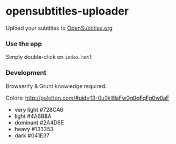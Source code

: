 # opensubtitles-uploader

Upload your subtitles to [OpenSubtitles.org](http://www.opensubtitles.org)

### Use the app
Simply double-click on `index.hmtl`

### Development
Browserify & Grunt knowledge required.

Colors: http://paletton.com/#uid=13-0u0kllllaFw0g0qFqFg0w0aF
- very light #728CA6
- light #4A6B8A
- dominant #2A4D6E
- heavy #133353
- dark #041E37